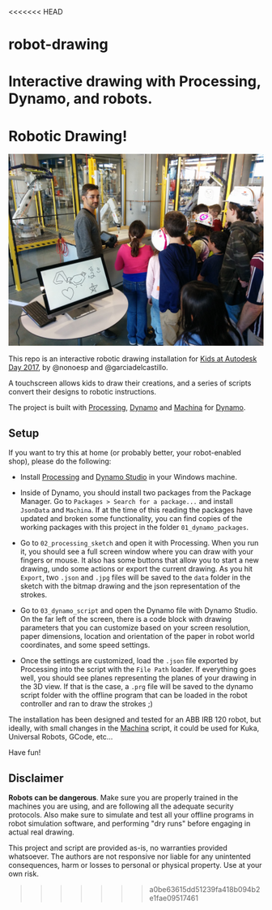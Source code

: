 <<<<<<< HEAD
# robot-drawing
Interactive drawing with Processing, Dynamo, and robots.
=======
# Robotic Drawing!
![](https://github.com/garciadelcastillo/robot-drawing/blob/master/00_docs/banner.jpg)

This repo is an interactive robotic drawing installation for [Kids at Autodesk Day 2017](https://photos.google.com/share/AF1QipNmiNZb0ONTltFPZ2k-U9t5vJetCAaGuFqNOfMEcbKtAdXJZHJB0w53q9Yt25U1Uw?key=NkREd2hleGI4QXhNdkRRN1FhLVlVdXJSeUdDVlNR), by @nonoesp and @garciadelcastillo. 

A touchscreen allows kids to draw their creations, and a series of scripts convert their designs to robotic instructions.

The project is built with [Processing](https://processing.org/), [Dynamo](http://dynamobim.org/) and [Machina](https://github.com/garciadelcastillo/Machina) for [Dynamo](https://github.com/garciadelcastillo/Machina-Dynamo).

## Setup
If you want to try this at home (or probably better, your robot-enabled shop), please do the following:

- Install [Processing](https://processing.org/) and [Dynamo Studio](http://dynamobim.org/) in your Windows machine. 

- Inside of Dynamo, you should install two packages from the Package Manager. Go to `Packages > Search for a package...` and install `JsonData` and `Machina`. If at the time of this reading the packages have updated and broken some functionality, you can find copies of the working packages with this project in the folder `01_dynamo_packages`.

- Go to `02_processing_sketch` and open it with Processing. When you run it, you should see a full screen window where you can draw with your fingers or mouse. It also has some buttons that allow you to start a new drawing, undo some actions or export the current drawing. As you hit `Export`, two `.json` and `.jpg` files will be saved to the `data` folder in the sketch with the bitmap drawing and the json representation of the strokes. 

- Go to `03_dynamo_script` and open the Dynamo file with Dynamo Studio. On the far left of the screen, there is a code block with drawing parameters that you can customize based on your screen resolution, paper dimensions, location and orientation of the paper in robot world coordinates, and some speed settings.

- Once the settings are customized, load the `.json` file exported by Processing into the script with the `File Path` loader. If everything goes well, you should see planes representing the planes of your drawing in the 3D view. If that is the case, a `.prg` file will be saved to the dynamo script folder with the offline program that can be loaded in the robot controller and ran to draw the strokes ;)

The installation has been designed and tested for an ABB IRB 120 robot, but ideally, with small changes in the [Machina](https://github.com/garciadelcastillo/Machina) script, it could be used for Kuka, Universal Robots, GCode, etc...

Have fun!

## Disclaimer
**Robots can be dangerous**. Make sure you are properly trained in the machines you are using, and are following all the adequate security protocols. Also make sure to simulate and test all your offline programs in robot simulation software, and performing "dry runs" before engaging in actual real drawing. 

This project and script are provided as-is, no warranties provided whatsoever. The authors are not responsive nor liable for any unintented consequences, harm or losses to personal or physical property. Use at your own risk.


>>>>>>> a0be63615dd51239fa418b094b2e1fae09517461
